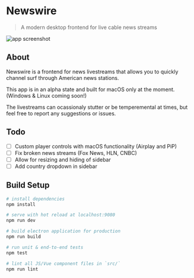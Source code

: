 # Newswire

> A modern desktop frontend for live cable news streams

![app screenshot](https://github.com/pi-mont/newswire-desktop/blob/master/screen.png?raw=true)

## About
Newswire is a frontend for news livestreams that allows you to quickly channel surf through American news stations.

This app is in an alpha state and built for macOS only at the moment. (Windows & Linux coming soon!)

The livestreams can ocassionaly stutter or be temperemental at times, but feel free to report any suggestions or issues.

## Todo
- [ ] Custom player controls with macOS functionality (Airplay and PiP)
- [ ] Fix broken news streams (Fox News, HLN, CNBC)
- [ ] Allow for resizing and hiding of sidebar
- [ ] Add country dropdown in sidebar

## Build Setup

``` bash
# install dependencies
npm install

# serve with hot reload at localhost:9080
npm run dev

# build electron application for production
npm run build

# run unit & end-to-end tests
npm test

# lint all JS/Vue component files in `src/`
npm run lint

```
